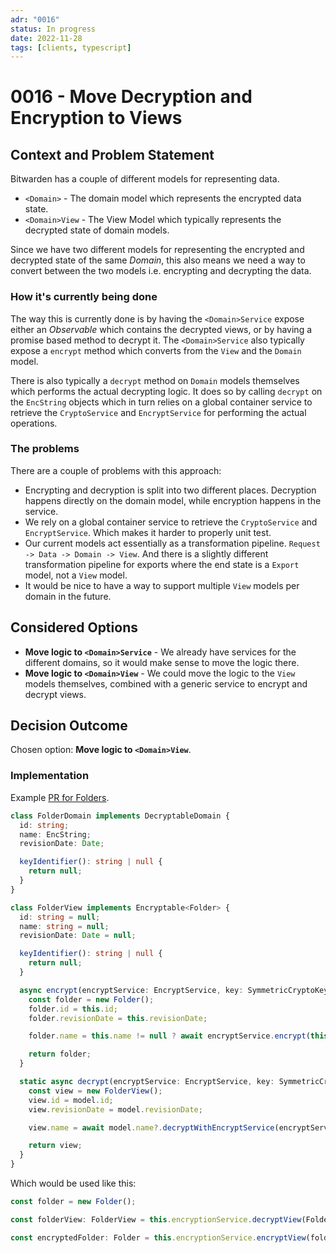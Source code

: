 ```yaml
---
adr: "0016"
status: In progress
date: 2022-11-28
tags: [clients, typescript]
---
```


# 0016 - Move Decryption and Encryption to Views

## Context and Problem Statement

Bitwarden has a couple of different models for representing data.

- `<Domain>` - The domain model which represents the encrypted data state.
- `<Domain>View` - The View Model which typically represents the decrypted state of domain models.

Since we have two different models for representing the encrypted and decrypted state of the same
_Domain_, this also means we need a way to convert between the two models i.e. encrypting and
decrypting the data.

### How it's currently being done

The way this is currently done is by having the `<Domain>Service` expose either an _Observable_
which contains the decrypted views, or by having a promise based method to decrypt it. The
`<Domain>Service` also typically expose a `encrypt` method which converts from the `View` and the
`Domain` model.

There is also typically a `decrypt` method on `Domain` models themselves which performs the actual
decrypting logic. It does so by calling `decrypt` on the `EncString` objects which in turn relies on
a global container service to retrieve the `CryptoService` and `EncryptService` for performing the
actual operations.

### The problems

There are a couple of problems with this approach:

- Encrypting and decryption is split into two different places. Decryption happens directly on the
  domain model, while encryption happens in the service.
- We rely on a global container service to retrieve the `CryptoService` and `EncryptService`. Which
  makes it harder to properly unit test.
- Our current models act essentially as a transformation pipeline.
  `Request -> Data -> Domain -> View`. And there is a slightly different transformation pipeline for
  exports where the end state is a `Export` model, not a `View` model.
- It would be nice to have a way to support multiple `View` models per domain in the future.

## Considered Options

- **Move logic to `<Domain>Service`** - We already have services for the different domains, so it
  would make sense to move the logic there.
- **Move logic to `<Domain>View`** - We could move the logic to the `View` models themselves,
  combined with a generic service to encrypt and decrypt views.

## Decision Outcome

Chosen option: **Move logic to `<Domain>View`**.

### Implementation

Example [PR for Folders](https://github.com/bitwarden/clients/pull/3732).

```ts
class FolderDomain implements DecryptableDomain {
  id: string;
  name: EncString;
  revisionDate: Date;

  keyIdentifier(): string | null {
    return null;
  }
}

class FolderView implements Encryptable<Folder> {
  id: string = null;
  name: string = null;
  revisionDate: Date = null;

  keyIdentifier(): string | null {
    return null;
  }

  async encrypt(encryptService: EncryptService, key: SymmetricCryptoKey): Promise<Folder> {
    const folder = new Folder();
    folder.id = this.id;
    folder.revisionDate = this.revisionDate;

    folder.name = this.name != null ? await encryptService.encrypt(this.name, key) : null;

    return folder;
  }

  static async decrypt(encryptService: EncryptService, key: SymmetricCryptoKey, model: Folder) {
    const view = new FolderView();
    view.id = model.id;
    view.revisionDate = model.revisionDate;

    view.name = await model.name?.decryptWithEncryptService(encryptService, key);

    return view;
  }
}
```

Which would be used like this:

```ts
const folder = new Folder();

const folderView: FolderView = this.encryptionService.decryptView(FolderView, folder, key);

const encryptedFolder: Folder = this.encryptionService.encryptView(folderView, key);
```
